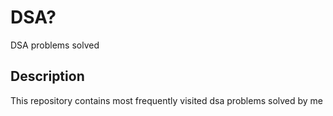 # DSA?
DSA problems solved

## Description
This repository contains most frequently visited dsa problems solved by me 
